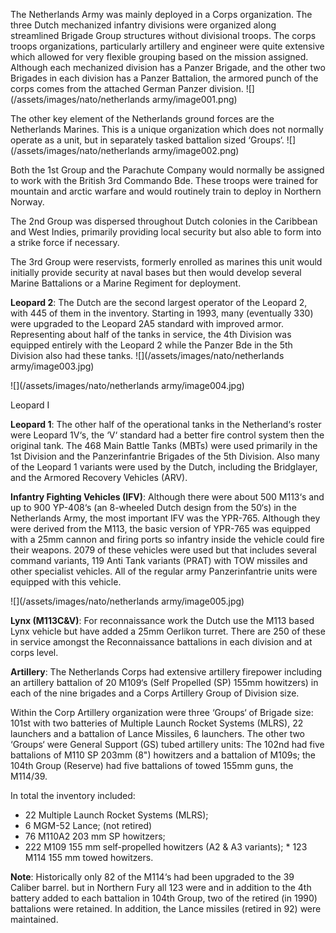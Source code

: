 The Netherlands Army was mainly deployed in a Corps organization. The three Dutch mechanized infantry divisions were organized along streamlined Brigade Group structures without divisional troops. The corps troops organizations, particularly artillery and engineer were quite extensive which allowed for very flexible grouping based on the mission assigned. Although each mechanized division has a Panzer Brigade, and the other two Brigades in each division has a Panzer Battalion, the armored punch of the corps comes from the attached German Panzer division. ![](/assets/images/nato/netherlands army/image001.png)

The other key element of the Netherlands ground forces are the Netherlands Marines. This is a unique organization which does not normally operate as a unit, but in separately tasked battalion sized ‘Groups‘. ![](/assets/images/nato/netherlands army/image002.png)

Both the 1st Group and the Parachute Company would normally be assigned to work with the British 3rd Commando Bde. These troops were trained for mountain and arctic warfare and would routinely train to deploy in Northern Norway.

The 2nd Group was dispersed throughout Dutch colonies in the Caribbean and West Indies, primarily providing local security but also able to form into a strike force if necessary.

The 3rd Group were reservists, formerly enrolled as marines this unit would initially provide security at naval bases but then would develop several Marine Battalions or a Marine Regiment for deployment.

**Leopard 2**: The Dutch are the second largest operator of the Leopard 2, with 445 of them in the inventory. Starting in 1993, many (eventually 330) were upgraded to the Leopard 2A5 standard with improved armor. Representing about half of the tanks in service, the 4th Division was equipped entirely with the Leopard 2 while the Panzer Bde in the 5th Division also had these tanks. ![](/assets/images/nato/netherlands army/image003.jpg)

![](/assets/images/nato/netherlands army/image004.jpg)

Leopard I

**Leopard 1**: The other half of the operational tanks in the Netherland‘s roster were Leopard 1V‘s, the ‘V‘ standard had a better fire control system then the original tank. The 468 Main Battle Tanks (MBTs) were used primarily in the 1st Division and the Panzerinfantrie Brigades of the 5th Division. Also many of the Leopard 1 variants were used by the Dutch, including the Bridglayer, and the Armored Recovery Vehicles (ARV).

**Infantry Fighting Vehicles (IFV)**: Although there were about 500 M113‘s and up to 900 YP-408‘s (an 8-wheeled Dutch design from the 50‘s) in the Netherlands Army, the most important IFV was the YPR-765. Although they were derived from the M113, the basic version of YPR-765 was equipped with a 25mm cannon and firing ports so infantry inside the vehicle could fire their weapons. 2079 of these vehicles were used but that includes several command variants, 119 Anti Tank variants (PRAT) with TOW missiles and other specialist vehicles. All of the regular army Panzerinfantrie units were equipped with this vehicle.

![](/assets/images/nato/netherlands army/image005.jpg)

**Lynx (M113C&V)**: For reconnaissance work the Dutch use the M113 based Lynx vehicle but have added a 25mm Oerlikon turret. There are 250 of these in service amongst the Reconnaissance battalions in each division and at corps level.

**Artillery**: The Netherlands Corps had extensive artillery firepower including an artillery battalion of 20 M109‘s (Self Propelled (SP) 155mm howitzers) in each of the nine brigades and a Corps Artillery Group of Division size.

Within the Corp Artillery organization were three ‘Groups‘ of Brigade size: 101st with two batteries of Multiple Launch Rocket Systems (MLRS), 22 launchers and a battalion of Lance Missiles, 6 launchers. The other two ‘Groups‘ were General Support (GS) tubed artillery units: The 102nd had five battalions of M110 SP 203mm (8") howitzers and a battalion of M109s; the 104th Group (Reserve) had five battalions of towed 155mm guns, the M114/39.

In total the inventory included:

- 22 Multiple Launch Rocket Systems (MLRS);
- 6 MGM-52 Lance; (not retired)
- 76 M110A2 203 mm SP howitzers;
- 222 M109 155 mm self-propelled howitzers (A2 & A3 variants); \* 123 M114 155 mm towed howitzers.

**Note**: Historically only 82 of the M114‘s had been upgraded to the 39 Caliber barrel. but in Northern Fury all 123 were and in addition to the 4th battery added to each battalion in 104th Group, two of the retired (in 1990) battalions were retained. In addition, the Lance missiles (retired in 92) were maintained.
